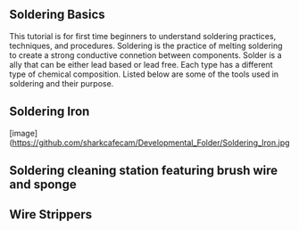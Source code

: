## Soldering Basics

This tutorial is for first time beginners to understand soldering practices, techniques, and procedures. Soldering is the practice
of melting soldering to create a strong conductive connetion between components. Solder is a ally that can be either lead based or
lead free. Each type has a different type of chemical composition. Listed below are some of the tools used in soldering and their
purpose. 

## Soldering Iron
[image](https://github.com/sharkcafecam/Developmental_Folder/Soldering_Iron.jpg

## Soldering cleaning station featuring brush wire and sponge

## Wire Strippers





